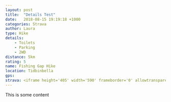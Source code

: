```yaml
---
layout: post
title:  "Details Test"
date:   2018-08-15 19:19:18 +1000
categories: Strava
author: Laura
type: Hike
details: 
    - Toilets 
    - Parking 
    - 2WD
distance: 5km 
rating: 5
name: Fishing Gap Hike
location: Tidbinbella
gps: 
strava: <iframe height='405' width='590' frameborder='0' allowtransparency='true' scrolling='no' src='https://www.strava.com/activities/1779513669/embed/91dfc10107498f39fa1a6c9bee79e0f047af62f0'></iframe>
---
```


This is some content